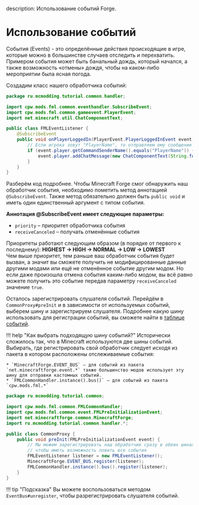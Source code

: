 description: Использование событий Forge.

# Использование событий

События (Events) - это определённые действия происходящие в игре, которые можно в большинстве случаев отследить и
перехватить. Примером события может быть банальный дождь, который начался, а также возможность «отмены» дождя, чтобы
на каком-либо мероприятии была ясная погода.

Создадим класс нашего обработчика событий:

```java title="FMLEventListener.java"
package ru.mcmodding.tutorial.common.handler;

import cpw.mods.fml.common.eventhandler.SubscribeEvent;
import cpw.mods.fml.common.gameevent.PlayerEvent;
import net.minecraft.util.ChatComponentText;

public class FMLEventListener {
    @SubscribeEvent
    public void onPlayerLoggedIn(PlayerEvent.PlayerLoggedInEvent event) {
        // Если игрока зовут "PlayerName", то отправляем ему сообщение с приветствием
        if (event.player.getCommandSenderName().equals("PlayerName")) {
            event.player.addChatMessage(new ChatComponentText(String.format("Привет, %s!", event.player.getCommandSenderName())));
        }
    }
}
```

Разберём код подробнее. Чтобы Minecraft Forge смог обнаружить наш обработчик события, необходимо пометить метод
аннотацией `@SubscribeEvent`. Также метод обязательно должен быть `public void` и иметь один единственный аргумент с типом события.

**Аннотация @SubscribeEvent имеет следующие параметры:**

* `priority` – приоритет обработчика события
* `receiveCanceled` – получать отменённые события

Приоритеты работают следующим образом (в порядке от первого к последнему): **HIGHEST → HIGH → NORMAL → LOW → LOWEST**  
Чем выше приоритет, тем раньше ваш обработчик события будет вызван, а значит вы сможете получить не модифицированные данные другими модами или ещё не отменённое событие другим модом.
Но если даже произошла отмена события каким-либо модом, вы всё равно можете получить это событие передав параметру
`receiveCanceled` значение `true`.

Осталось зарегистрировать слушателя событий. Перейдём в `CommonProxy#preInit` и в зависимости от используемых событий,
выберем шину и зарегистрируем слушателя. Подробнее какую шину использовать для регистрации событий, вы сможете найти
в [таблице событий](./events-table.md).

!!! help "Как выбрать подходящую шину событий?"
    Исторически сложилось так, что в Minecraft используются две шины событий. 
    Выбирать, где регистрировать свой обработчик следует исходя из пакета в котором расположены отслеживаемые события:

    * `MinecraftForge.EVENT_BUS` – для событий из пакета `net.minecraftforge.event.*` также большинство модов использует эту шину для отправки кастомных событий.
    * `FMLCommonHandler.instance().bus()` – для событий из пакета `cpw.mods.fml.*`

```java title="Пример регистрации обработчика событий"
package ru.mcmodding.tutorial.common;

import cpw.mods.fml.common.FMLCommonHandler;
import cpw.mods.fml.common.event.FMLPreInitializationEvent;
import net.minecraftforge.common.MinecraftForge;
import ru.mcmodding.tutorial.common.handler.*;

public class CommonProxy {
    public void preInit(FMLPreInitializationEvent event) {
        // Мы можем зарегистрировать наш обработчик сразу в обеих шинах 
        // чтобы иметь возможность ловить все события
        FMLEventListener listener = new FMLEventListener();
        MinecraftForge.EVENT_BUS.register(listener);
        FMLCommonHandler.instance().bus().register(listener);
    }
}
```

!!! tip "Подсказка"
    Вы можете воспользоваться методом `EventBus#unregister`, чтобы разрегистрировать слушателя событий.